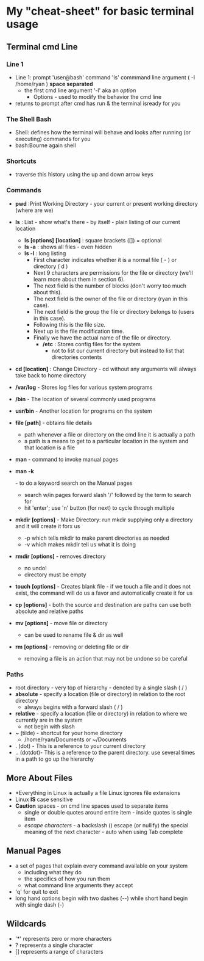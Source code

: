 # My "cheat-sheet" for basic terminal usage

## Terminal cmd Line

### Line 1

- Line 1: prompt 'user@bash' command 'ls' commmand line argument ( -l /home/ryan ) **space separated**
  - the first cmd line argument '-l' aka an *option*
    - Options - used to modify the behavior the cmd line
- returns to prompt after cmd has run & the terminal isready for you

### The Shell Bash

- Shell: defines how the terminal will behave and looks after running (or executing) commands for you
- bash:Bourne again shell

### Shortcuts

- traverse this history using the up and down arrow keys

### Commands

- __pwd__ :Print Working Directory - your current or present working directory (where are we)
- __ls__ : List - show what's there - by itself - plain listing of our current location
  - __ls__ __[options]__ __[location]__ : square brackets ([]) = optional
  - **ls -a** : shows all files - even hidden
  - **ls -l** : long listing
    - First character indicates whether it is a normal file ( - ) or directory ( d )
    - Next 9 characters are permissions for the file or directory (we'll learn more about them in section 6).
    - The next field is the number of blocks (don't worry too much about this).
    - The next field is the owner of the file or directory (ryan in this case).
    - The next field is the group the file or directory belongs to (users in this case).
    - Following this is the file size.
    - Next up is the file modification time.
    - Finally we have the actual name of the file or directory.
      - **/etc** : Stores config files for the system
        - not to list our current directory but instead to list that directories contents
- **cd [location]** : Change Directory - cd without any arguments will always take back to home directory
- **/var/log** - Stores log files for various system programs
- **/bin** - The location of several commonly used programs
- **usr/bin** - Another location for programs on the system
- **file [path]** - obtains file details
  - path whenever a file or directory on the cmd line it is actually a path
  - a path is a means to get to a particular location in the system and that location is a file
- **man** **<command to look up>** - command to invoke manual pages
- **man** **-k** **<search term>** - to do a keyword search on the Manual pages
  - search w/in pages forward slash '/' followed by the term to search for
  - hit 'enter'; use 'n' button (for next) to cycle through multiple

- __mkdir__ __[options]__ __<Directory>__ - Make Directory: run mkdir supplying only a directory and it will create it forx us

  - -p which tells mkdir to make parent directories as needed
  - -v which makes mkdir tell us what it is doing

- __rmdir__ __[options]__ __<Directory>__ - removes directory
  - no undo!
  - directory must be empty
- __touch__ __[options]__ __<filenames>__- Creates blank file - if we touch a file and it does not exist, the command will do us a favor and automatically create it for us
- __cp__ __[options]__ __<source>__ __<destination>__ - both the source and destination are paths can use both absolute and relative paths
- __mv__ __[options]__ __<source>__ __<destination>__ - move file or directory
  - can be used to rename file & dir as well
- __rm__ __[options]__ __<file>__ - removing or deleting file or dir
  - removing a file is an action that may not be undone so be careful

### Paths

- root directory - very top of hierarchy - denoted by a single slash ( / )
- **absolute** - specify a location (file or directory) in relation to the root directory
  - always begins with a forward slash ( / )
- **relative** - specify a location (file or directory) in relation to where we currently are in the system
  - not begin with slash
- ~ (tilde) - shortcut for your home directory
  - /home/ryan/Documents or ~/Documents
- . (dot) - This is a reference to your current directory
- .. (dotdot)- This is a reference to the parent directory. use several times in a path to go up the hierarchy

## More About Files

- *Everything in Linux is actually a file
Linux ignores file extensions
- Linux **IS** case sensitive
- **Caution** spaces - on cmd line spaces used to separate items
  - single or double quotes around entire item - inside quotes is single item
  - *escape* *characters* - a backslash (\) escape (or nullify) the special meaning of the next character - auto when using Tab complete

## Manual Pages

- a set of pages that explain every command available on your system
  - including what they do
  - the specifics of how you run them
  - what command line arguments they accept
- 'q' for quit to exit
- long hand options begin with two dashes (--) while short hand begin with single dash (-)

## Wildcards

- '*' represents zero or more characters
- ? represents a single character
- [] represents a range of characters
